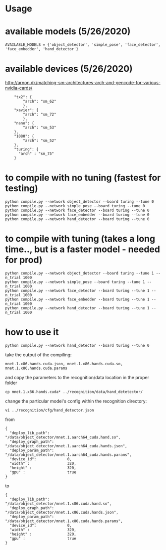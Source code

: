 # Usage

# available models (5/26/2020)

    AVAILABLE_MODELS = {'object_detector', 'simple_pose', 'face_detector', 'face_embedder', 'hand_detector'}

# available devices (5/26/2020)

  http://arnon.dk/matching-sm-architectures-arch-and-gencode-for-various-nvidia-cards/

        "tx2": {
            "arch": "sm_62"
            },
        "xavier": {
            "arch": "sm_72"
            },
        "nano": {
            "arch": "sm_53"
        },
        "1080": {
            "arch": "sm_52"
        },
        "turing": {
          "arch" : "sm_75"
        }


# to compile with no tuning (fastest for testing)
    
    python compile.py --network object_detector --board turing --tune 0
    python compile.py --network simple_pose --board turing --tune 0
    python compile.py --network face_detector --board turing --tune 0
    python compile.py --network face_embedder --board turing --tune 0
    python compile.py --network hand_detector --board turing --tune 0

# to compile with tuning (takes a long time.., but is a faster model - needed for prod)
    
    python compile.py --network object_detector --board turing --tune 1 --n_trial 1000
    python compile.py --network simple_pose --board turing --tune 1 --n_trial 1000
    python compile.py --network face_detector --board turing --tune 1 --n_trial 1000
    python compile.py --network face_embedder --board turing --tune 1 --n_trial 1000
    python compile.py --network hand_detector --board turing --tune 1 --n_trial 1000


# how to use it

    python compile.py --network hand_detector --board turing --tune 0

take the output of the compiling: 
    
    mnet.1.x86.hands.cuda.json, mnet.1.x86.hands.cuda.so, mnet.1.x86.hands.cuda.params

and copy the parameters to the recognition/data location in the proper folder

    cp mnet.1.x86.hands.cuda* ../recognition/data/hand_detetector/

change the particular model's config within the recognition directory:

    vi ../recognition/cfg/hand_detector.json

from 

    {
      "deploy_lib_path":        "/data/object_detector/mnet.1.aarch64_cuda.hand.so",
      "deploy_graph_path":      "/data/object_detector/mnet.1.aarch64_cuda.hands.json",
      "deploy_param_path":      "/data/object_detector/mnet.1.aarch64_cuda.hands.params",
      "device_id":              0,
      "width" :                 320,
      "height" :                320,
      "gpu" :                   true
    }

to

    {
      "deploy_lib_path":        "/data/object_detector/mnet.1.x86.cuda.hand.so",
      "deploy_graph_path":      "/data/object_detector/mnet.1.x86.cuda.hands.json",
      "deploy_param_path":      "/data/object_detector/mnet.1.x86.cuda.hands.params",
      "device_id":              0,
      "width" :                 320,
      "height" :                320,
      "gpu" :                   true
    }
